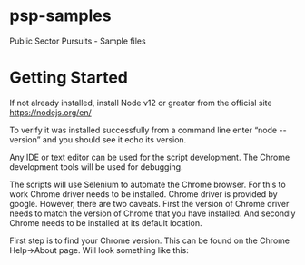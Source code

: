 # psp-samples
Public Sector Pursuits - Sample files

# Getting Started 

If not already installed, install Node v12 or greater from the official site https://nodejs.org/en/ 

To verify it was installed successfully from a command line enter “node --version” and you should see it echo its version. 

Any IDE or text editor can be used for the script development. The Chrome development tools will be used for debugging. 

The scripts will use Selenium to automate the Chrome browser. For this to work Chrome driver needs to be installed. Chrome driver is provided by google. However, there are two caveats. First the version of Chrome driver needs to match the version of Chrome that you have installed. And secondly Chrome needs to be installed at its default location.  

First step is to find your Chrome version. This can be found on the Chrome Help->About page.  Will look something like this: 
